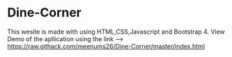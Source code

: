 # Dine-Corner
This wesite is made with using HTML,CSS,Javascript and Bootstrap 4.
View Demo of the apllication using the link --> https://raw.githack.com/meenums26/Dine-Corner/master/index.html
